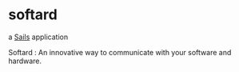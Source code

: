 # softard

a [Sails](http://sailsjs.org) application



Softard : An innovative way to communicate with your software and hardware.


